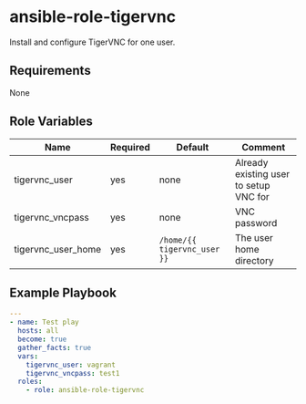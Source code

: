ansible-role-tigervnc
=========

Install and configure TigerVNC for one user.

Requirements
------------

None

Role Variables
--------------

Name               | Required | Default                     | Comment
---                | ---      | ---                         | ---
tigervnc_user      | yes      | none                        | Already existing user to setup VNC for
tigervnc_vncpass   | yes      | none                        | VNC password
tigervnc_user_home | yes      | `/home/{{ tigervnc_user }}` | The user home directory


Example Playbook
----------------

```yaml
---
- name: Test play
  hosts: all
  become: true
  gather_facts: true
  vars:
    tigervnc_user: vagrant
    tigervnc_vncpass: test1
  roles:
    - role: ansible-role-tigervnc
```

